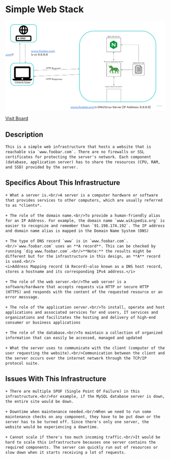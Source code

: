 # Simple Web Stack

![Image of a simple web stack](simple_web_stack.jpg)

[Visit Board](https://miro.com/app/board/uXjVPhWOD9I=/)

## Description

	This is a simple web infrastructure that hosts a website that is reachable via `www.foobar.com`. There are no firewalls or SSL certificates for protecting the server's network. Each component (database, application server) has to share the resources (CPU, RAM, and SSD) provided by the server.

## Specifics About This Infrastructure

	+ What a server is.<br/>A server is a computer hardware or software that provides services to other computers, which are usually referred to as *clients*.

	+ The role of the domain name.<br/>To provide a human-friendly alias for an IP Address. For example, the domain name `www.wikipedia.org` is easier to recognize and remember than `91.198.174.192`. The IP address and domain name alias is mapped in the Domain Name System (DNS)

	+ The type of DNS record `www` is in `www.foobar.com`.<br/>`www.foobar.com` uses an **A record**. This can be checked by running `dig www.foobar.com`.<br/>**Note:** the results might be different but for the infrastructure in this design, an **A** record is used.<br/>
	<i>Address Mapping record (A Record)—also known as a DNS host record, stores a hostname and its corresponding IPv4 address.</i>

	+ The role of the web server.<br/>The web server is a software/hardware that accepts requests via HTTP or secure HTTP (HTTPS) and responds with the content of the requested resource or an error messsage.

	+ The role of the application server.<br/>To install, operate and host applications and associated services for end users, IT services and organizations and facilitates the hosting and delivery of high-end consumer or business applications

	+ The role of the database.<br/>To maintain a collection of organized information that can easily be accessed, managed and updated

	+ What the server uses to communicate with the client (computer of the user requesting the website).<br/>Communication between the client and the server occurs over the internet network through the TCP/IP protocol suite.

## Issues With This Infrastructure

	+ There are multiple SPOF (Single Point Of Failure) in this infrastructure.<br/>For example, if the MySQL database server is down, the entire site would be down.

	+ Downtime when maintenance needed.<br/>When we need to run some maintenance checks on any component, they have to be put down or the server has to be turned off. Since there's only one server, the website would be experiencing a downtime.

	+ Cannot scale if there's too much incoming traffic.<br/>It would be hard to scale this infrastructure becauses one server contains the required components. The server can quickly run out of resources or slow down when it starts receiving a lot of requests.
